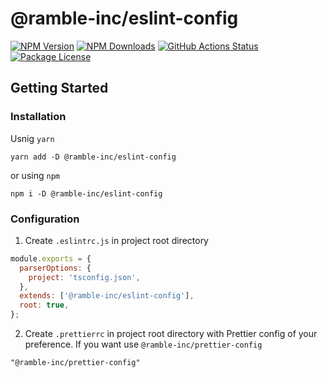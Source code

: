 # @ramble-inc/eslint-config
<a href="https://www.npmjs.com/@ramble-inc/eslint-config" target="_blank"><img src="https://img.shields.io/npm/v/@ramble-inc/eslint-config.svg" alt="NPM Version" /></a>
<a href="https://www.npmjs.com/@ramble-inc/eslint-config" target="_blank"><img src="https://img.shields.io/npm/dm/@ramble-inc/eslint-config.svg" alt="NPM Downloads" /></a>
<a href="https://github.com/ramble-inc/eslint-config/actions" target="_blank"><img src="https://github.com/ramble-inc/eslint-config/workflows/CI/badge.svg" alt="GitHub Actions Status" /></a>
<a href="https://www.npmjs.com/@ramble-inc/eslint-config" target="_blank"><img src="https://img.shields.io/npm/l/@ramble-inc/eslint-config.svg" alt="Package License" /></a>

## Getting Started

### Installation
Usnig `yarn`
```
yarn add -D @ramble-inc/eslint-config
```
or using `npm`
```
npm i -D @ramble-inc/eslint-config
```

### Configuration
1. Create `.eslintrc.js` in project root directory
```javascript
module.exports = {
  parserOptions: {
    project: 'tsconfig.json',
  },
  extends: ['@ramble-inc/eslint-config'],
  root: true,
};
```

2. Create `.prettierrc` in project root directory with Prettier config of your preference. If you want use `@ramble-inc/prettier-config`
```
"@ramble-inc/prettier-config"
```

